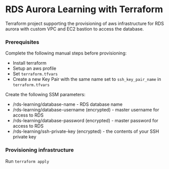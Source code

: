 # RDS Aurora Learning with Terraform

Terraform project supporting the provisioning of aws infrastructure for RDS aurora with custom VPC and EC2 bastion to access the database.

### Prerequisites

Complete the following manual steps before provisioning:

- Install terraform
- Setup an aws profile
- Set `terraform.tfvars`
- Create a new Key Pair with the same name set to `ssh_key_pair_name` in `terraform.tfvars`

Create the following SSM parameters:

- /rds-learning/database-name - RDS database name
- /rds-learning/database-username (encrypted) - master username for access to RDS
- /rds-learning/database-password (encrypted) - master password for access to RDS
- /rds-learning/ssh-private-key (encrypted) - the contents of your SSH private key

### Provisioning infrastructure

Run `terraform apply`
